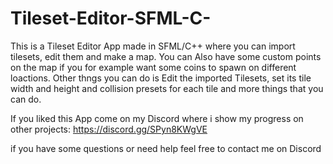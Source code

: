 # Tileset-Editor-SFML-C-
This is a Tileset Editor App made in SFML/C++ where you can import tilesets, edit them and make a map.
You can Also have some custom points on the map if you for example want some coins to spawn on different loactions.
Other thngs you can do is Edit the imported Tilesets, set its tile width and height and collision presets for each tile and more things that you can do. 

If you liked this App come on my Discord where i show my progress on other projects: https://discord.gg/SPyn8KWgVE



if you have some questions or need help feel free to contact me on Discord
